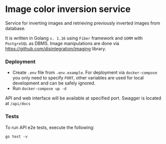 # Image color inversion service

Service for inverting images and retrieving previously inverted images from database.

It is written in Golang `v. 1.16` using `Fiber` framework and `GORM` with `PostgreSQL` as DBMS.
Image manipulations are done via https://github.com/disintegration/imaging library.

### Deployment

* Create `.env` file from `.env.example`. For deployment via `docker-compose` you only need to specify `PORT`, other
variables are used for local development and can be safely ignored.
* Run `docker-compose up -d`

API and web interface will be available at specified port. Swagger is located at `/api/docs`

### Tests

To run API e2e tests, execute the following:

```
go test -v
```
